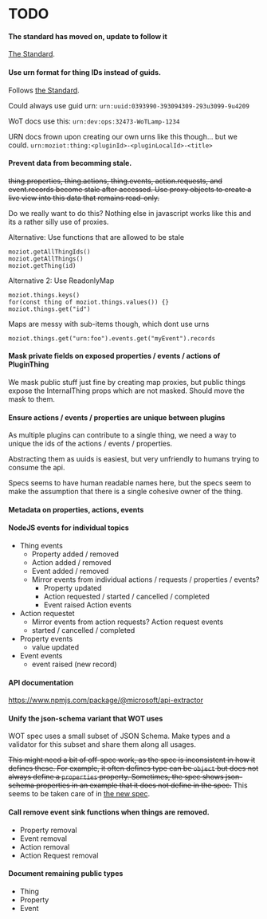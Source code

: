 # TODO

#### The standard has moved on, update to follow it

[The Standard](https://w3c.github.io/wot-thing-description/#http-binding-assertions).

#### Use urn format for thing IDs instead of guids.

Follows [the Standard](https://w3c.github.io/wot-thing-description/#http-binding-assertions).

Could always use guid urn:
`urn:uuid:0393990-393094309-293u3099-9u4209`

WoT docs use this:
`urn:dev:ops:32473-WoTLamp-1234`

URN docs frown upon creating our own urns like this though... but we could.
`urn:moziot:thing:<pluginId>-<pluginLocalId>-<title>`

#### Prevent data from becomming stale.

~~thing.properties, thing.actions, thing.events, action.requests, and event.records become stale after accessed.
Use proxy objects to create a live view into this data that remains read-only.~~

Do we really want to do this? Nothing else in javascript works like this and its a rather
silly use of proxies.

Alternative: Use functions that are allowed to be stale

```
moziot.getAllThingIds()
moziot.getAllThings()
moziot.getThing(id)
```

Alternative 2: Use ReadonlyMap

```
moziot.things.keys()
for(const thing of moziot.things.values()) {}
moziot.things.get("id")
```

Maps are messy with sub-items though, which dont use urns

```
moziot.things.get("urn:foo").events.get("myEvent").records
```

#### Mask private fields on exposed properties / events / actions of PluginThing

We mask public stuff just fine by creating map proxies, but public things
expose the InternalThing props which are not masked. Should move the mask
to them.

#### Ensure actions / events / properties are unique between plugins

As multiple plugins can contribute to a single thing, we need a way to unique the
ids of the actions / events / properties.

Abstracting them as uuids is easiest, but very unfriendly to humans trying to consume
the api.

Specs seems to have human readable names here, but the specs seem to make the assumption
that there is a single cohesive owner of the thing.

#### Metadata on properties, actions, events

#### NodeJS events for individual topics

- Thing events
  - Property added / removed
  - Action added / removed
  - Event added / removed
  - Mirror events from individual actions / requests / properties / events?
    - Property updated
    - Action requested / started / cancelled / completed
    - Event raised
      Action events
- Action requestet
  - Mirror events from action requests?
    Action request events
  - started / cancelled / completed
- Property events
  - value updated
- Event events
  - event raised (new record)

#### API documentation

https://www.npmjs.com/package/@microsoft/api-extractor

#### Unify the json-schema variant that WOT uses

WOT spec uses a small subset of JSON Schema. Make types and a validator
for this subset and share them along all usages.

~~This might need a bit of off-spec work, as the spec is inconsistent in how it defines
these. For example, it often defines type can be `object` but does not always define a `properties` property.
Sometimes, the spec shows json-schema properties in an example that it does not define in the spec.~~
This seems to be taken care of in [the new spec](https://w3c.github.io/wot-thing-description/#http-binding-assertions).

#### Call remove event sink functions when things are removed.

- Property removal
- Event removal
- Action removal
- Action Request removal

#### Document remaining public types

- Thing
- Property
- Event
